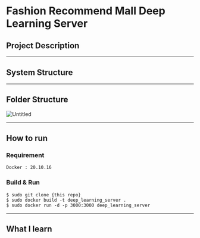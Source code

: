 # F**ashion Recommend Mall Deep Learning Server**

## Project Description

---

## System Structure

---

## Folder Structure

![Untitled](https://user-images.githubusercontent.com/66009926/176206782-b9d33093-eff6-4431-b485-89a73e2c3786.png)

---

## How to run

### Requirement

```
Docker : 20.10.16
```

### Build & Run

```
$ sudo git clone {this repo}
$ sudo docker build -t deep_learning_server .
$ sudo docker run -d -p 3000:3000 deep_learning_server
```

---

## What I learn
